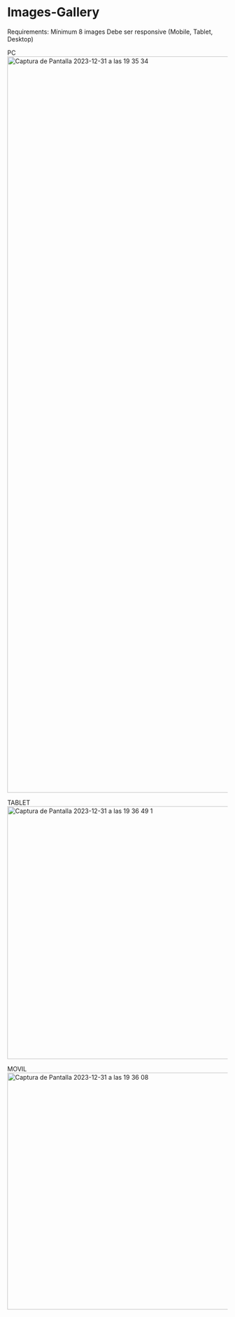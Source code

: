 # Images-Gallery
Requirements: Mínimum 8 images Debe ser responsive (Mobile, Tablet, Desktop)

PC
<img width="1678" alt="Captura de Pantalla 2023-12-31 a las 19 35 34" src="https://github.com/anagarlopez/Images-Gallery/assets/146724647/143d62a4-21cc-45fb-b090-5fdd69f4e04d">

TABLET
<img width="576" alt="Captura de Pantalla 2023-12-31 a las 19 36 49 1" src="https://github.com/anagarlopez/Images-Gallery/assets/146724647/a58343ea-6849-497d-9fe0-42f9aff76bb4">


MOVIL
<img width="540" alt="Captura de Pantalla 2023-12-31 a las 19 36 08" src="https://github.com/anagarlopez/Images-Gallery/assets/146724647/3770e2a5-9068-42d0-90cc-2d679bc385ef">
